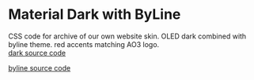 # Material Dark with ByLine
CSS code for archive of our own website skin. OLED dark combined with byline theme. red accents matching AO3 logo. <br>
<a href="https://pastebin.com/NcH1DNN2"> dark source code</a> </p> <p>  <a href="https://archiveofourown.org/skins/431"> byline source code</a></p>
